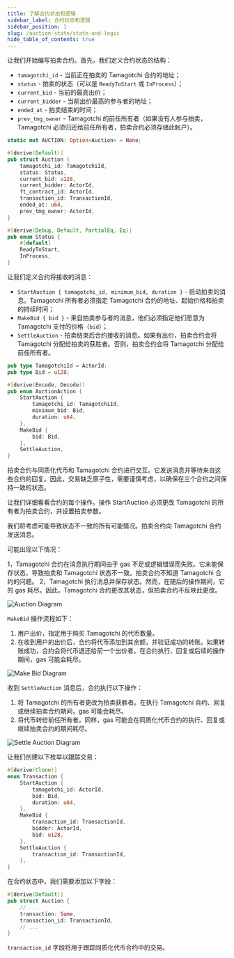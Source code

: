 ```yaml
---
title: 了解合约状态和逻辑
sidebar_label: 合约状态和逻辑
sidebar_position: 1
slug: /auction-state/state-and-logic
hide_table_of_contents: true
---
```


让我们开始编写拍卖合约。首先，我们定义合约状态的结构：

- `tamagotchi_id` - 当前正在拍卖的 Tamagotchi 合约的地址；
- `status` - 拍卖的状态（可以是 `ReadyToStart` 或 `InProcess`）；
- `current_bid` - 当前的最高出价；
- `current_bidder` - 当前出价最高的参与者的地址；
- `ended_at` - 拍卖结束的时间；
- `prev_tmg_owner` - Tamagotchi 的前任所有者（如果没有人参与拍卖，Tamagotchi 必须归还给前任所有者，拍卖合约必须存储此帐户）。

```rust
static mut AUCTION: Option<Auction> = None;

#[derive(Default)]
pub struct Auction {
    tamagotchi_id: TamagotchiId,
    status: Status,
    current_bid: u128,
    current_bidder: ActorId,
    ft_contract_id: ActorId,
    transaction_id: TransactionId,
    ended_at: u64,
    prev_tmg_owner: ActorId,
}

#[derive(Debug, Default, PartialEq, Eq)]
pub enum Status {
    #[default]
    ReadyToStart,
    InProcess,
}
```

让我们定义合约将接收的消息：

- `StartAuction { tamagotchi_id, minimum_bid, duration }` - 启动拍卖的消息。Tamagotchi 所有者必须指定 Tamagotchi 合约的地址、起始价格和拍卖的持续时间；
- `MakeBid { bid }` - 来自拍卖参与者的消息，他们必须指定他们愿意为 Tamagotchi 支付的价格（`bid`）；
- `SettleAuction` - 拍卖结束后合约接收的消息。如果有出价，拍卖合约会将 Tamagotchi 分配给拍卖的获胜者。否则，拍卖合约会将 Tamagotchi 分配给前任所有者。

```rust
pub type TamagotchiId = ActorId;
pub type Bid = u128;

#[derive(Encode, Decode)]
pub enum AuctionAction {
    StartAuction {
        tamagotchi_id: TamagotchiId,
        minimum_bid: Bid,
        duration: u64,
    },
    MakeBid {
        bid: Bid,
    },
    SettleAuction,
}
```

拍卖合约与同质化代币和 Tamagotchi 合约进行交互。它发送消息并等待来自这些合约的回复。因此，交易缺乏原子性，需要谨慎考虑，以确保在三个合约之间保持一致的状态。

让我们详细看看合约的每个操作。操作 StartAuction 必须更改 Tamagotchi 的所有者为拍卖合约，并设置拍卖参数。

我们将考虑可能导致状态不一致的所有可能情况。拍卖合约向 Tamagotchi 合约发送消息。

可能出现以下情况：

1，Tamagotchi 合约在消息执行期间由于 gas 不足或逻辑错误而失败。它未能保存状态，导致拍卖和 Tamagotchi 状态不一致。拍卖合约不知道 Tamagotchi 合约的问题。
2，Tamagotchi 执行消息并保存状态。然而，在随后的操作期间，它的 gas 耗尽。因此，Tamagotchi 合约更改其状态，但拍卖合约不反映此更改。

![Auction Diagram](/img/17/auction-diagram.jpg)

`MakeBid` 操作流程如下：

1. 用户出价，指定用于购买 Tamagotchi 的代币数量。
2. 在收到用户的出价后，合约将代币添加到其余额，并验证成功的转账。如果转账成功，合约会将代币退还给前一个出价者。在合约执行、回复或后续的操作期间，gas 可能会耗尽。

![Make Bid Diagram](/img/17/make-bid-diagram.jpg)

收到 `SettleAuction` 消息后，合约执行以下操作：

1. 将 Tamagotchi 的所有者更改为拍卖获胜者。在执行 Tamagotchi 合约、回复或继续拍卖合约期间，gas 可能会耗尽。
2. 将代币转给前任所有者。同样，gas 可能会在同质化代币合约的执行、回复或继续拍卖合约的期间耗尽。

![Settle Auction Diagram](/img/17/settle-auction-diagram.jpg)

让我们创建以下枚举以跟踪交易：

```rust
#[derive(Clone)]
enum Transaction {
    StartAuction {
        tamagotchi_id: ActorId,
        bid: Bid,
        duration: u64,
    },
    MakeBid {
        transaction_id: TransactionId,
        bidder: ActorId,
        bid: u128,
    },
    SettleAuction {
        transaction_id: TransactionId,
    },
}
```
在合约状态中，我们需要添加以下字段：

```rust
#[derive(Default)]
pub struct Auction {
    // ...
    transaction: Some,
    transaction_id: TransactionId,
    // ...
}
```

`transaction_id` 字段将用于跟踪同质化代币合约中的交易。
